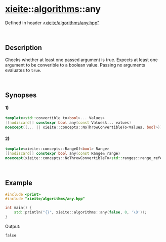# [xieite](../../xieite.md)\:\:[algorithms](../../algorithms.md)\:\:any
Defined in header [<xieite/algorithms/any.hpp"](../../../include/xieite/algorithms/any.hpp)

&nbsp;

## Description
Checks whether at least one passed argument is true. Expects at least one argument to be converible to a boolean value. Passing no arguments evaluates to `true`.

&nbsp;

## Synopses
#### 1)
```cpp
template<std::convertible_to<bool>... Values>
[[nodiscard]] constexpr bool any(const Values&... values)
noexcept((... || xieite::concepts::NoThrowConvertibleTo<Values, bool>));
```
#### 2)
```cpp
template<xieite::concepts::RangeOf<bool> Range>
[[nodiscard]] constexpr bool any(const Range& range)
noexcept(xieite::concepts::NoThrowConvertibleTo<std::ranges::range_reference_t<Range>, bool>);
```

&nbsp;

## Example
```cpp
#include <print>
#include "xieite/algorithms/any.hpp"

int main() {
    std::println("{}", xieite::algorithms::any(false, 0, '\0'));
}
```
Output:
```
false
```
